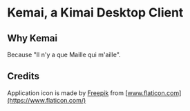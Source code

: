 Kemai, a Kimai Desktop Client
=============================



Why Kemai
---------

Because "Il n'y a que Maille qui m'aille".


Credits
-------

Application icon is made by [Freepik](https://www.flaticon.com/authors/freepik) from [www.flaticon.com](https://www.flaticon.com/)
